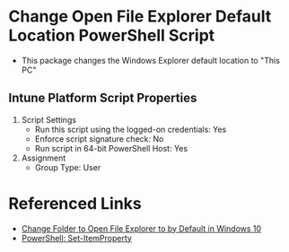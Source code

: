 # Change Open File Explorer Default Location PowerShell Script

* This package changes the Windows Explorer default location to "This PC"

## Intune Platform Script Properties

1. Script Settings 
    * Run this script using the logged-on credentials: Yes
    * Enforce script signature check: No
    * Run script in 64-bit PowerShell Host: Yes
2. Assignment
    * Group Type: User

# Referenced Links

* [Change Folder to Open File Explorer to by Default in Windows 10](https://www.tenforums.com/tutorials/3734-change-folder-open-file-explorer-default-windows-10-a.html)
* [PowerShell: Set-ItemProperty](https://learn.microsoft.com/en-us/powershell/module/microsoft.powershell.management/set-itemproperty?view=powershell-7.4)